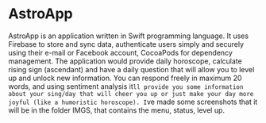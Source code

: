 # AstroApp

AstroApp is an application written in Swift programming language. It uses Firebase to store and sync data, authenticate users simply and securely using their e-mail or Facebook account, CocoaPods for dependency management.
The application would provide daily horoscope, calculate rising sign (ascendant) and have a daily question that will allow you to level up and unlock new information. You can respond freely in maximum 20 words, and using sentiment analysis it`ll provide you some information about your sing/day that will cheer you up or just make your day more joyful (like a humoristic horoscope).
I`ve made some screenshots that it will be in the folder IMGS, that contains the menu, status, level up.
